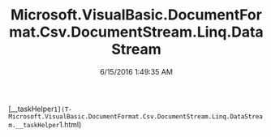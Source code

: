 ﻿---
title: Microsoft.VisualBasic.DocumentFormat.Csv.DocumentStream.Linq.DataStream
date: 6/15/2016 1:49:35 AM
---

[__taskHelper`1](T-Microsoft.VisualBasic.DocumentFormat.Csv.DocumentStream.Linq.DataStream.__taskHelper`1.html)
